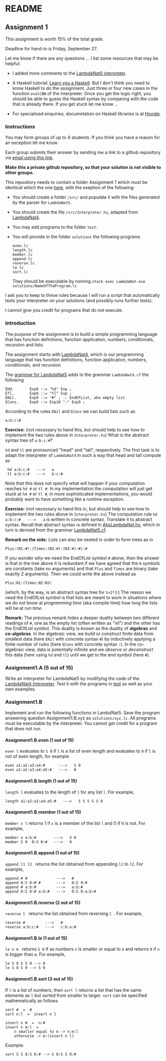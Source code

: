 # README

## Assignment 1

This assignment is worth 15% of the total grade.

Deadline for hand-in is Friday, September 27.

Let me know if there are any questions ... I list some resources that may be helpful:

- I added more comments to the [LambdaNat0 interpreter](https://github.com/alexhkurz/programming-languages-2019/blob/master/Lab1-Lambda-Calculus/LambdaNat0/src/Interpreter.hs). 

- A Haskell tutorial: [Learn you a Haskell](http://learnyouahaskell.com/). But I don't think you need to know Haskell to do the assignment. Just three or four new cases in the function `evalCBN` of the interpreter. Once you get the logic right, you should be able to guess the Haskell syntax by comparing with the code that is already there. If you get stuck let me know ...

- For specialised enquiries, documetation on Haskell libraries is at [Hoogle](https://hoogle.haskell.org/). 

### Instructions

You may form groups of up to 4 students. If you think you have a reason for an exception let me know.

Each group submits their answer by sending me a link to a github repository via [email using this link](mailto:akurz@chapman.edu?subject=CPSC-354-Assignment-1).

**Make this a private github repository, so that your solution is not visible to other groups.**

 This repository needs to contain a folder Assignment 1 which must be identical which the one [here](https://github.com/alexhkurz/programming-languages-2019/tree/master/Assignment1), with the exeption of the following:

- You should create a folder `/src/` and populate it with the files generated by the parser for `LambdaNat5`.

- You should create the file `/src/Interpreter.hs`, adapted from [LambdaNat4](https://github.com/alexhkurz/programming-languages-2019/blob/master/Lab1-solutions/LambdaNat4/src/Interpreter.hs).

- You may add programs to the folder `test`.

- You will provide in the folder `solutions` the following programs

      even.lc
      length.lc
      member.lc
      append.lc
      reverse.lc
      le.lc
      sort.lc
    They should be executable by running `stack exec LambdaNat-exe solutions/NameOfTheProgram.lc`

I ask you to keep to these rules because I will run a script that automatically tests your interpreter on your solutions (and possibly runs further tests). 

I cannot give you credit for programs that do not execute.

### Introduction

The purpose of the assignment is to build a simple programming language that has function definitions, function application, numbers, conditionals, recursion and lists.

The assignment starts with [LambdaNat4](https://github.com/alexhkurz/programming-languages-2019/tree/master/Lab1-solutions/LambdaNat4), which is our programming language that has function definitions, function application, numbers, conditionals, and recursion.

The [grammar for LambdaNat5](https://github.com/alexhkurz/programming-languages-2019/blob/master/Assignment1/grammar/LambdaNat5.cf) adds to the grammar `LambdaNat4.cf` the following

    EHd.       Exp6 ::= "hd" Exp ;
    ETl.       Exp6 ::= "tl" Exp ;
    ENil.      Exp9 ::= "#" ; -- EndOfList, aka empty list
    ECons.     Exp9 ::= Exp10 ":" Exp9 ;

According to the rules `ENil` and `ECons` we can build lists such as

    a:b:c:#

**Exercise:** (not necessary to hand this, but should help to see how to implement the two rules above in `Interpreter.hs`) What is the abstract syntax tree of `a:b:c:#`?

`hd` and `tl` are pronounced "head" and "tail", respectively. The first task is to adapt the interpreter of `LambdaNat4` in such a way that head and tail compute as 

     hd a:b:c:#   --->   a
     tl a:b:c:#   --->   b:c:#

Note that this does not specify what will happen if your computation reaches `hd #` or `tl #`. In my implementation the computation will just get stuck at `hd #` or `tl #`, in more sophisticated implementations, you would probably want to have something like a runtime exception.

**Exercise:** (not necessary to hand this in, but should help to see how to implement the two rules above in `Interpreter.hs`) The computation rule `hd a:b:c:#   --->   a` is written in concrete syntax. Translate it to abstract syntax. Recall that abstract syntax is defined in 
[AbsLambdaNat.hs](https://github.com/alexhkurz/programming-languages-2019/blob/master/Assignment1/grammar/AbsLambdaNat.hs), which in turn is derived from the grammar
[LambdaNat5.cf](https://github.com/alexhkurz/programming-languages-2019/blob/master/Assignment1/grammar/LambdaNat5.cf).


**Remark on the side:** Lists can also be nested in order to form trees as in 

    Plus:(N1:#):(Times:(N2:#):(N3:#):#):#

If you wonder why we need the EndOfList symbol `#` above, then the answer is that in the tree above it is redundant if we have agreed that the `N` symbols are constants (take no arguments) and that `Plus` and `Times` are binary (take exactly 2 arguments). Then we could write the above instead as 

    Plus:N1:(Times:N2:N3)

(which, by the way, is an abstract syntax tree for `1+2*3`.) The reason we need the EndOfList symbol is that lists are meant to work in situations where we do not know at *programming time* (aka compile time) how long the lists will be at *run time*. 

**Remark:** The previous remark hides a deeper duality between two different readings of `#`, one as the empty list (often written as "nil") and the other has the EndOfList symbol. This duality is known as the duality of **algebras** and **co-algebras**. In the algebraic view, we *build* or *construct* finite data from smallest data (here `ENil` with concrete syntax `#`) by inductively applying a finite number of rules (here `ECons` with concrete syntax `:`). In the co-algebraic view, data is potentially infinite and we *observe* or *deconstruct* this data (here using `hd` and `tl`) until we get to the end symbol (here `#`).

### Assignment1.A (5 out of 15)

Write an interpreter for LambdaNat5 by modifying the code of the [LambdaNat4 Interpreter](https://github.com/alexhkurz/programming-languages-2019/blob/master/Lab1-solutions/LambdaNat4/src/Interpreter.hs). Test it with the programs in [test](https://github.com/alexhkurz/programming-languages-2019/blob/master/Assignment1/test/test-interpreter4.lc) as well as your own examples.

### Assignment1.B

Implement and run the following functions in LambdNat5. Save the program answering question Assignment1.B.xyz as `solutions/xyz.lc`. All programs must be executable by the interpreter. You cannot get credit for a program that does not run.

#### Assignment1.B.even (1 out of 15)

`even l` evaluates to `S 0` if `l` is a list of even length and evaluates to `0` if `l` is not of even length, for example

    even a1:a2:a3:a4:#      --->   S 0    
    even a1:a2:a3:a4:a5:#   --->   0    

#### Assignment1.B.length (1 out of 15)

`length l` evaluates to the length of `l` for any list `l`. For example,

    length a1:a2:a3:a4:a5:#   --->   S S S S S 0


#### Assignment1.B.member (1 out of 15)

`member x l` returns 1 if `x` is a member of the list `l` and 0 if it is not. For example,

    member a a:b:#        --->   S 0
    member S 0  0:S 0:#   --->   0

#### Assignment1.B.append (1 out of 15)

`append l1 l2 ` returns the list obtained from appending `l1` to `l2`. For example, 

    append # #             --->   #
    append 0:S 0:# #       --->   0:S 0:#
    append # a:b:#         --->   a:b:#
    append 0:S 0:# a:b:#   --->   0:S 0:a:b:#

#### Assignment1.B.reverse (2 out of 15)

`reverse l ` returns the list obtained from reversing `l `. For example, 

    reverse #         --->   #
    reverse a:b:c:#   --->   c:b:a:#


#### Assignment1.B.le (1 out of 15)

`le n m ` returns `S 0` if as numbers `n` is smaller or equal to `m` and returns `0` if `n` is bigger than `m`. For example,

    le S 0 S S 0 --> 0
    le S 0 S 0 --> S 0

#### Assignment1.B.sort (3 out of 15)

If `l` is a list of numbers, then `sort l` returns a list that has the same elements as `l` but sorted from smaller to larger. `sort` can be specified mathematically as follows

    sort #  =  #
    sort n:l  =  insert n l

    insert n #  =  n:#
    insert n m:l  =  
        n smaller equal to m -> n:m:l
        otherwise -> m:(insert n l)

Example:

    sort S S 0:S 0:# --> S 0:S S 0:#








    
    
